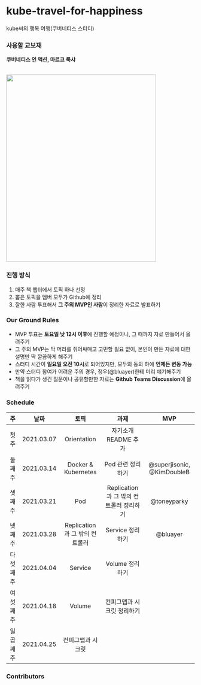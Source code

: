 # kube-travel-for-happiness
kube씨의 행복 여행(쿠버네티스 스터디)

### 사용할 교보재
**쿠버네티스 인 액션, 마르코 룩샤**

<br>

<img src=https://user-images.githubusercontent.com/37579681/109306312-590c6c00-7882-11eb-8d12-fcc904385504.png width=400 height=500 />


### 진행 방식
1. 매주 책 챕터에서 토픽 하나 선정
2. 뽑은 토픽을 멤버 모두가 Github에 정리
3. 잘한 사람 투표해서 **그 주의 MVP인 사람**이 정리한 자료로 발표하기

### Our Ground Rules
- MVP 투표는 **토요일 낮 12시 이후**에 진행할 예정이니, 그 때까지 자료 만들어서 올려주기
- 그 주의 MVP는 막 머리를 쥐어싸매고 고민할 필요 없이, 본인이 만든 자료에 대한 설명만 딱 깔끔하게 해주기
- 스터디 시간이 **일요일 오전 10시**로 되어있지만, 모두의 동의 하에 **언제든 변동 가능**
- 만약 스터디 참여가 어려운 주의 경우, 정우(@bluayer)한테 미리 얘기해주기
- 책을 읽다가 생긴 질문이나 공유할만한 자료는 **Github Teams Discussion**에 올려주기

### Schedule
|주|날짜|토픽|과제|MVP|
|:----:|:----:|:-----:|:-----:|:----:|
|첫 주|2021.03.07|Orientation|자기소개 README 추가||
|둘째 주|2021.03.14|Docker & Kubernetes|Pod 관련 정리하기|@superjisonic, @KimDoubleB|
|셋째 주|2021.03.21|Pod|Replication과 그 밖의 컨트롤러 정리하기|@toneyparky|
|넷째 주|2021.03.28|Replication과 그 밖의 컨트롤러|Service 정리하기|@bluayer|
|다섯째 주|2021.04.04|Service|Volume 정리하기||
|여섯째 주|2021.04.18|Volume|컨피그맵과 시크릿 정리하기||
|일곱째 주|2021.04.25|컨피그맵과 시크릿|||

### Contributors

